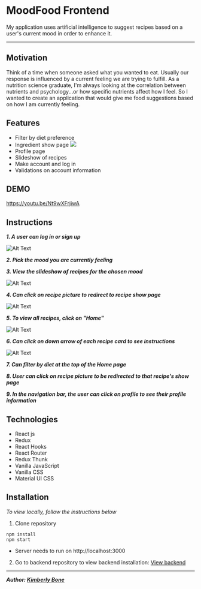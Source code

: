 # **MoodFood Frontend**

My application uses artificial intelligence to suggest recipes based on a user's current mood in order to enhance it.

---

## Motivation
Think of a time when someone asked what you wanted to eat. Usually our response is influenced by a current feeling we are trying to fulfill. As a nutrition science graduate, I'm always looking at the correlation between nutrients and psychology...or how specific nutrients affect how I feel. So I wanted to create an application that would give me food suggestions based on how I am currently feeling.

## Features

- Filter by diet preference
- Ingredient show page
![](MFIntro.gif)
- Profile page
- Slideshow of recipes
- Make account and log in
- Validations on account information


## DEMO

https://youtu.be/Nt9wXFrjiwA

## Instructions
***1. A user can log in or sign up***

![Alt Text](/src/Assets/MFIntro.gif)

***2. Pick the mood you are currently feeling***

***3. View the slideshow of recipes for the chosen mood***

![Alt Text](/src/Assets/MFChooseMood.gif)

***4. Can click on recipe picture to redirect to recipe show page***

![Alt Text](/src/Assets/MFShowPg.gif)

***5. To view all recipes, click on "Home"***

![Alt Text](/src/Assets/MFHome.gif)

***6. Can click on down arrow of each recipe card to see instructions***

![Alt Text](/src/Assets/MFRCard.gif)

***7. Can filter by diet at the top of the Home page***

***8. User can click on recipe picture to be redirected to that recipe's show page***

***9. In the navigation bar, the user can click on profile to see their profile information***


## Technologies
- React js
- Redux
- React Hooks
- React Router
- Redux Thunk
- Vanilla JavaScript
- Vanilla CSS
- Material UI CSS

## Installation

<!-- *To view live version, go to this URL:[]()* -->

*To view locally, follow the instructions below*
1. Clone repository

  ```
  npm install
  npm start
  ```
- Server needs to run on http://localhost:3000

2. Go to backend repository to view backend installation: [View backend](https://github.com/kimberlybone/moodfood-backend)

---
***Author: [Kimberly Bone](https://github.com/kimberlybone)***
